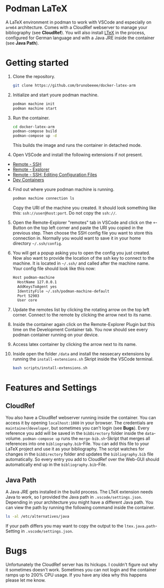# Podman LaTeX
A LaTeX environment in podman to work with VSCode and especially on `arm64` architecture. Comes with a CloudRef webserver to manage your bibliography (see **CloudRef**). You will also install [LTeX](https://marketplace.visualstudio.com/items?itemName=valentjn.vscode-ltex) in the process, configured for German language and with a Java JRE inside the container (see **Java Path**).

# Getting started
1. Clone the repository.
    ```bash
    git clone https://github.com/brunobeeee/docker-latex-arm
    ```

2. Initialize and start youre podman machine.
    ```bash
    podman machine init
    podman machine start
    ```

2. Run the container.
    ```bash
    cd docker-latex-arm
    podman-compose build
    podman-compose up -d
    ```
    This builds the image and runs the container in detached mode.

3. Open VSCode and install the following extensions if not present.
- [Remote - SSH](https://marketplace.visualstudio.com/items?itemName=ms-vscode-remote.remote-ssh)
- [Remote - Explorer](https://marketplace.visualstudio.com/items?itemName=ms-vscode.remote-explorer)
- [Remote - SSH: Editing Configuration Files](https://marketplace.visualstudio.com/items?itemName=ms-vscode-remote.remote-ssh-edit)
- [Dev Containers](https://marketplace.visualstudio.com/items?itemName=ms-vscode-remote.remote-containers)

4. Find out where youre podman machine is running.
    ```bash
    podman machine connection ls
    ```
    Copy the URI of the machine you created. It should look something like this: `ssh://user@host:port`. Do not copy the `ssh://`.

5. Open the Remote-Explorer "remotes" tab in VSCode and click on the `+`-Button on the top left corner and paste the URI you copied in the previous step. Then choose the SSH config file you want to store this connection in. Normally you would want to save it in your home directory `~/.ssh/config`.

6. You will get a popup asking you to open the config you just created. Now also want to provide the location of the ssh key to connect to the machine. It is located in `~/.ssh/` and called after the machine name. Your config file should look like this now:
    ```bash
    Host podman-machine
      HostName 127.0.0.1
      AddKeysToAgent yes
      IdentityFile ~/.ssh/podman-machine-default
      Port 52903
      User core
    ```

7. Update the remotes list by clicking the rotating arrow on the top left corner. Connect to the remote by clicking the arrow next to its name.

8. Inside the container again click on the Remote-Explorer Plugin but this time on the Development Container tab. You now should see every podman container running on your device.

9. Access latex container by clicking the arrow next to its name.

10. Inside open the folder `/data` and install the nessecary extensions by running the `install-extensions.sh` Skript inside the VSCode terminal.
    ```bash
    bash scripts/install-extensions.sh
    ```

# Features and Settings

## CloudRef
You also have a CloudRef webserver running inside the container. You can access it by opening `localhost:1080` in your browser. The credentials are `maintainer`/`developer`, but sometimes you can't login (see **Bugs**). Every reference you add will be saved in the `bibDirectory` folder inside the `data`-volume. `podman-compose up` runs the `merge-bib.sh`-Skript that merges all references into one `bibliography.bib`-File. You can add this file to your LaTeX project and use it as your bibliography. The script watches for changes in the `bibDirectory` folder and updates the `bibliography.bib` file automatically. So every entry you add to CloudRef over the Web-GUI should automatically end up in the `bibliography.bib`-File.

## Java Path
A Java JRE gets installed in the build process. The LTeX extension needs Java to work, so I provided the Java path in `.vscode/settings.json`. Depending in your architecture you might have a different Java path. You can view the path by running the following command inside the container.
```bash
ls -al /etc/alternatives/java
```
If your path differs you may want to copy the output to the `ltex.java.path`-Setting in `.vscode/settings.json`.


# Bugs
Unfortunately the CloudRef server has its hickups. I couldn't figure out why it sometimes doesn't work. Sometimes you can not login and the container ramps up to 200% CPU usage. If you have any idea why this happens please let me know.
